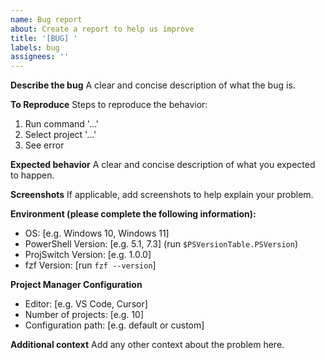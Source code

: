 ```yaml
---
name: Bug report
about: Create a report to help us improve
title: '[BUG] '
labels: bug
assignees: ''
---
```


**Describe the bug**
A clear and concise description of what the bug is.

**To Reproduce**
Steps to reproduce the behavior:
1. Run command '...'
2. Select project '...'
3. See error

**Expected behavior**
A clear and concise description of what you expected to happen.

**Screenshots**
If applicable, add screenshots to help explain your problem.

**Environment (please complete the following information):**
 - OS: [e.g. Windows 10, Windows 11]
 - PowerShell Version: [e.g. 5.1, 7.3] (run `$PSVersionTable.PSVersion`)
 - ProjSwitch Version: [e.g. 1.0.0]
 - fzf Version: [run `fzf --version`]

**Project Manager Configuration**
 - Editor: [e.g. VS Code, Cursor]
 - Number of projects: [e.g. 10]
 - Configuration path: [e.g. default or custom]

**Additional context**
Add any other context about the problem here.
